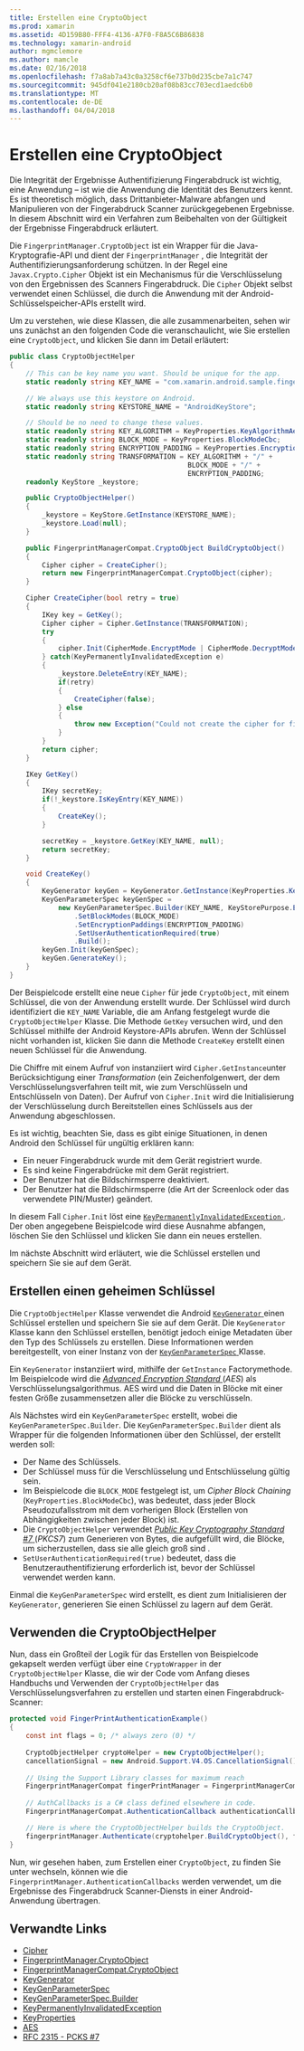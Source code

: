 ```yaml
---
title: Erstellen eine CryptoObject
ms.prod: xamarin
ms.assetid: 4D159B80-FFF4-4136-A7F0-F8A5C6B86838
ms.technology: xamarin-android
author: mgmclemore
ms.author: mamcle
ms.date: 02/16/2018
ms.openlocfilehash: f7a8ab7a43c0a3258cf6e737b0d235cbe7a1c747
ms.sourcegitcommit: 945df041e2180cb20af08b83cc703ecd1aedc6b0
ms.translationtype: MT
ms.contentlocale: de-DE
ms.lasthandoff: 04/04/2018
---
```

# <a name="creating-a-cryptoobject"></a>Erstellen eine CryptoObject

Die Integrität der Ergebnisse Authentifizierung Fingerabdruck ist wichtig, eine Anwendung &ndash; ist wie die Anwendung die Identität des Benutzers kennt. Es ist theoretisch möglich, dass Drittanbieter-Malware abfangen und Manipulieren von der Fingerabdruck Scanner zurückgegebenen Ergebnisse. In diesem Abschnitt wird ein Verfahren zum Beibehalten von der Gültigkeit der Ergebnisse Fingerabdruck erläutert. 

Die `FingerprintManager.CryptoObject` ist ein Wrapper für die Java-Kryptografie-API und dient der `FingerprintManager` , die Integrität der Authentifizierungsanforderung schützen. In der Regel eine `Javax.Crypto.Cipher` Objekt ist ein Mechanismus für die Verschlüsselung von den Ergebnissen des Scanners Fingerabdruck. Die `Cipher` Objekt selbst verwendet einen Schlüssel, die durch die Anwendung mit der Android-Schlüsselspeicher-APIs erstellt wird.

Um zu verstehen, wie diese Klassen, die alle zusammenarbeiten, sehen wir uns zunächst an den folgenden Code die veranschaulicht, wie Sie erstellen eine `CryptoObject`, und klicken Sie dann im Detail erläutert:

```csharp
public class CryptoObjectHelper
{
    // This can be key name you want. Should be unique for the app.
    static readonly string KEY_NAME = "com.xamarin.android.sample.fingerprint_authentication_key";

    // We always use this keystore on Android.
    static readonly string KEYSTORE_NAME = "AndroidKeyStore";

    // Should be no need to change these values.
    static readonly string KEY_ALGORITHM = KeyProperties.KeyAlgorithmAes;
    static readonly string BLOCK_MODE = KeyProperties.BlockModeCbc;
    static readonly string ENCRYPTION_PADDING = KeyProperties.EncryptionPaddingPkcs7;
    static readonly string TRANSFORMATION = KEY_ALGORITHM + "/" +
                                            BLOCK_MODE + "/" +
                                            ENCRYPTION_PADDING;
    readonly KeyStore _keystore;

    public CryptoObjectHelper()
    {
        _keystore = KeyStore.GetInstance(KEYSTORE_NAME);
        _keystore.Load(null);
    }

    public FingerprintManagerCompat.CryptoObject BuildCryptoObject()
    {
        Cipher cipher = CreateCipher();
        return new FingerprintManagerCompat.CryptoObject(cipher);
    }

    Cipher CreateCipher(bool retry = true)
    {
        IKey key = GetKey();
        Cipher cipher = Cipher.GetInstance(TRANSFORMATION);
        try
        {
            cipher.Init(CipherMode.EncryptMode | CipherMode.DecryptMode, key);
        } catch(KeyPermanentlyInvalidatedException e)
        {
            _keystore.DeleteEntry(KEY_NAME);
            if(retry)
            {
                CreateCipher(false);
            } else
            {
                throw new Exception("Could not create the cipher for fingerprint authentication.", e);
            }
        }
        return cipher;
    }

    IKey GetKey()
    {
        IKey secretKey;
        if(!_keystore.IsKeyEntry(KEY_NAME))
        {
            CreateKey();
        }

        secretKey = _keystore.GetKey(KEY_NAME, null);
        return secretKey;
    }

    void CreateKey()
    {
        KeyGenerator keyGen = KeyGenerator.GetInstance(KeyProperties.KeyAlgorithmAes, KEYSTORE_NAME);
        KeyGenParameterSpec keyGenSpec =
            new KeyGenParameterSpec.Builder(KEY_NAME, KeyStorePurpose.Encrypt | KeyStorePurpose.Decrypt)
                .SetBlockModes(BLOCK_MODE)
                .SetEncryptionPaddings(ENCRYPTION_PADDING)
                .SetUserAuthenticationRequired(true)
                .Build();
        keyGen.Init(keyGenSpec);
        keyGen.GenerateKey();
    }
}
```

Der Beispielcode erstellt eine neue `Cipher` für jede `CryptoObject`, mit einem Schlüssel, die von der Anwendung erstellt wurde. Der Schlüssel wird durch identifiziert die `KEY_NAME` Variable, die am Anfang festgelegt wurde die `CryptoObjectHelper` Klasse. Die Methode `GetKey` versuchen wird, und den Schlüssel mithilfe der Android Keystore-APIs abrufen. Wenn der Schlüssel nicht vorhanden ist, klicken Sie dann die Methode `CreateKey` erstellt einen neuen Schlüssel für die Anwendung.

Die Chiffre mit einem Aufruf von instanziiert wird `Cipher.GetInstance`unter Berücksichtigung einer _Transformation_ (ein Zeichenfolgenwert, der dem Verschlüsselungsverfahren teilt mit, wie zum Verschlüsseln und Entschlüsseln von Daten). Der Aufruf von `Cipher.Init` wird die Initialisierung der Verschlüsselung durch Bereitstellen eines Schlüssels aus der Anwendung abgeschlossen. 

Es ist wichtig, beachten Sie, dass es gibt einige Situationen, in denen Android den Schlüssel für ungültig erklären kann: 

* Ein neuer Fingerabdruck wurde mit dem Gerät registriert wurde.
* Es sind keine Fingerabdrücke mit dem Gerät registriert.
* Der Benutzer hat die Bildschirmsperre deaktiviert.
* Der Benutzer hat die Bildschirmsperre (die Art der Screenlock oder das verwendete PIN/Muster) geändert.

In diesem Fall `Cipher.Init` löst eine [ `KeyPermanentlyInvalidatedException` ](http://developer.android.com/reference/android/security/keystore/KeyPermanentlyInvalidatedException.html). Der oben angegebene Beispielcode wird diese Ausnahme abfangen, löschen Sie den Schlüssel und klicken Sie dann ein neues erstellen.

Im nächste Abschnitt wird erläutert, wie die Schlüssel erstellen und speichern Sie sie auf dem Gerät.

## <a name="creating-a-secret-key"></a>Erstellen einen geheimen Schlüssel

Die `CryptoObjectHelper` Klasse verwendet die Android [ `KeyGenerator` ](https://developer.xamarin.com/api/type/Javax.Crypto.KeyGenerator/) einen Schlüssel erstellen und speichern Sie sie auf dem Gerät. Die `KeyGenerator` Klasse kann den Schlüssel erstellen, benötigt jedoch einige Metadaten über den Typ des Schlüssels zu erstellen. Diese Informationen werden bereitgestellt, von einer Instanz von der [ `KeyGenParameterSpec` ](http://developer.android.com/reference/android/security/keystore/KeyGenParameterSpec.html) Klasse. 

Ein `KeyGenerator` instanziiert wird, mithilfe der `GetInstance` Factorymethode. Im Beispielcode wird die [ _Advanced Encryption Standard_ ](https://en.wikipedia.org/wiki/Advanced_Encryption_Standard) (_AES_) als Verschlüsselungsalgorithmus. AES wird und die Daten in Blöcke mit einer festen Größe zusammensetzen aller die Blöcke zu verschlüsseln.

Als Nächstes wird ein `KeyGenParameterSpec` erstellt, wobei die `KeyGenParameterSpec.Builder`. Die `KeyGenParameterSpec.Builder` dient als Wrapper für die folgenden Informationen über den Schlüssel, der erstellt werden soll:

* Der Name des Schlüssels.
* Der Schlüssel muss für die Verschlüsselung und Entschlüsselung gültig sein.
* Im Beispielcode die `BLOCK_MODE` festgelegt ist, um _Cipher Block Chaining_ (`KeyProperties.BlockModeCbc`), was bedeutet, dass jeder Block Pseudozufallsstrom mit dem vorherigen Block (Erstellen von Abhängigkeiten zwischen jeder Block) ist. 
* Die `CryptoObjectHelper` verwendet [ _Public Key Cryptography Standard #7_ ](https://tools.ietf.org/html/rfc2315) (_PKCS7_) zum Generieren von Bytes, die aufgefüllt wird, die Blöcke, um sicherzustellen, dass sie alle gleich groß sind .
* `SetUserAuthenticationRequired(true)` bedeutet, dass die Benutzerauthentifizierung erforderlich ist, bevor der Schlüssel verwendet werden kann.

Einmal die `KeyGenParameterSpec` wird erstellt, es dient zum Initialisieren der `KeyGenerator`, generieren Sie einen Schlüssel zu lagern auf dem Gerät. 

## <a name="using-the-cryptoobjecthelper"></a>Verwenden die CryptoObjectHelper

Nun, dass ein Großteil der Logik für das Erstellen von Beispielcode gekapselt werden verfügt über eine `CryptoWrapper` in der `CryptoObjectHelper` Klasse, die wir der Code vom Anfang dieses Handbuchs und Verwenden der `CryptoObjectHelper` das Verschlüsselungsverfahren zu erstellen und starten einen Fingerabdruck-Scanner: 

```csharp
protected void FingerPrintAuthenticationExample()
{
    const int flags = 0; /* always zero (0) */
    
    CryptoObjectHelper cryptoHelper = new CryptoObjectHelper();
    cancellationSignal = new Android.Support.V4.OS.CancellationSignal();
    
    // Using the Support Library classes for maximum reach
    FingerprintManagerCompat fingerPrintManager = FingerprintManagerCompat.From(this);
    
    // AuthCallbacks is a C# class defined elsewhere in code.
    FingerprintManagerCompat.AuthenticationCallback authenticationCallback = new MyAuthCallbackSample(this);

    // Here is where the CryptoObjectHelper builds the CryptoObject. 
    fingerprintManager.Authenticate(cryptohelper.BuildCryptoObject(), flags, cancellationSignal, authenticationCallback, null);
}
```

Nun, wir gesehen haben, zum Erstellen einer `CryptoObject`, zu finden Sie unter wechseln, können wie die `FingerprintManager.AuthenticationCallbacks` werden verwendet, um die Ergebnisse des Fingerabdruck Scanner-Diensts in einer Android-Anwendung übertragen.



## <a name="related-links"></a>Verwandte Links

- [Cipher](https://developer.xamarin.com/api/type/Javax.Crypto.Cipher/)
- [FingerprintManager.CryptoObject](http://developer.android.com/reference/android/hardware/fingerprint/FingerprintManager.CryptoObject.html)
- [FingerprintManagerCompat.CryptoObject](http://developer.android.com/reference/android/support/v4/hardware/fingerprint/FingerprintManagerCompat.CryptoObject.html)
- [KeyGenerator](https://developer.xamarin.com/api/type/Javax.Crypto.KeyGenerator/)
- [KeyGenParameterSpec](http://developer.android.com/reference/android/security/keystore/KeyGenParameterSpec.html)
- [KeyGenParameterSpec.Builder](http://developer.android.com/reference/android/security/keystore/KeyGenParameterSpec.Builder.html)
- [KeyPermanentlyInvalidatedException](http://developer.android.com/reference/android/security/keystore/KeyPermanentlyInvalidatedException.html)
- [KeyProperties](http://developer.android.com/reference/android/security/keystore/KeyProperties.html)
- [AES](https://en.wikipedia.org/wiki/Advanced_Encryption_Standard)
- [RFC 2315 - PCKS #7](https://tools.ietf.org/html/rfc2315)
